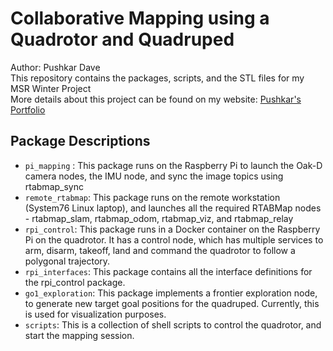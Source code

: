 # Collaborative Mapping using a Quadrotor and Quadruped
Author: Pushkar Dave\
This repository contains the packages, scripts, and the STL files for my MSR Winter Project\
More details about this project can be found on my website: [Pushkar's Portfolio](www.pushkardave.com/multi-robot-mapping)

## Package Descriptions
- `pi_mapping` : This package runs on the Raspberry Pi to launch the Oak-D camera nodes, the IMU node, and sync the image topics using rtabmap_sync
- `remote_rtabmap`: This package runs on the remote workstation (System76 Linux laptop), and launches all the required RTABMap nodes - rtabmap_slam, rtabmap_odom, rtabmap_viz, and rtabmap_relay
- `rpi_control`: This package runs in a Docker container on the Raspberry Pi on the quadrotor. It has a control node, which has multiple services to arm, disarm, takeoff, land and command the quadrotor to follow a polygonal trajectory.
- `rpi_interfaces`: This package contains all the interface definitions for the rpi_control package.
- `go1_exploration`: This package implements a frontier exploration node, to generate new target goal positions for the quadruped. Currently, this is used for visualization purposes.
- `scripts`: This is a collection of shell scripts to control the quadrotor, and start the mapping session.

